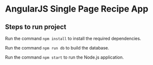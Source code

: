 # AngularJS Single Page Recipe App

## Steps to run project

Run the command `npm install` to install the required dependencies.

Run the command `npm run db` to build the database.

Run the command `npm start` to run the Node.js application.
